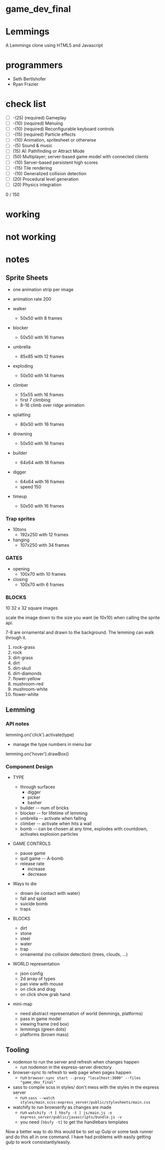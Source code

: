 # game_dev_final
# Lemmings

A Lemmings clone using HTML5 and Javascript

# programmers
 - Seth Bertlshofer
 - Ryan Frazier

# check list
- [ ] -(25) (required) Gameplay
- [ ] -(10) (required) Menuing
- [ ] -(10) (required) Reconfigurable keyboard controls
- [ ] -(15) (required) Particle effects
- [ ] -(10) Animation, spritesheet or otherwise
- [ ] -(5) Sound & music
- [ ] (15) AI: Pathfinding or Attract Mode
- [ ] (50) Multiplayer; server-based game model with connected clients
- [ ] -(10) Server-based persistent high scores
- [ ] -(15) Tile rendering
- [ ] -(10) Generalized collision detection
- [ ] (20) Procedural level generation
- [ ] (20) Physics integration

0 / 150

# working


# not working


# notes

## Sprite Sheets

- one animation strip per image
- animation rate 200

- walker
  - 50x50 with 8 frames
- blocker
  - 50x50 with 16 frames
- umbrella
  - 85x85 with 12 frames
- exploding
  - 50x50 with 14 frames
- climber
  - 55x55 with 16 frames
  - first 7 climbing
  - 8-16 climb over ridge animation
- splatting
  - 80x50 with 16 frames
- drowning
  - 50x50 with 16 frames
- builder
  - 64x64 with 16 frames
- digger
  - 64x64 with 16 frames
  - speed 150
- timeup
  - 50x50 with 16 frames
  
### Trap sprites

- 10tons
  - 192x250 with 12 frames
- hanging
  - 107x250 with 34 frames
  
### GATES

- opening
  - 100x70 with 10 frames
- closing
  - 100x70 with 6 frames
  
### BLOCKS

10 32 x 32 square images

scale the image down to the size you want (ie 10x10) when calling the sprite api.

7-8 are ornamental and drawn to the background. The lemming can walk through it.

1. rock-grass
2. rock
3. dirt-grass
4. dirt
5. dirt-skull
6. dirt-diamonds
7. flower-yellow
8. mushroom-red
9. mushroom-white
10. flower-white

## Lemming

### API notes

lemming.on('click').activate(type)

  - manage the type numbers in menu bar

lemming.on('hover').drawBox()

### Component Design

- TYPE
  - through surfaces
    - digger 
    - picker
    - basher
  - builder -- num of bricks
  - blocker -- for lifetime of lemming
  - umbrella -- activate when falling
  - climber -- activate when hits a wall
  - bomb -- can be chosen at any time, explodes with countdown, activates explosion particles
  
- GAME CONTROLS
  - pause game
  - quit game -- A-bomb
  - release rate
    - increase
    - decrease
    
- Ways to die
  - drown (ie contact with water)
  - fall and splat
  - suicide bomb
  - traps
  
- BLOCKS
  - dirt
  - stone
  - steel
  - water
  - trap
  - ornamental (no collision detection) (trees, clouds, ...)
  
- WORLD representation
  - json config
  - 2d array of types
  - pan view with mouse
  - on click and drag
  - on click show grab hand
  
- mini-map
  - need abstract representation of world (lemmings, platforms)
  - pass in game model
  - viewing frame (red box)
  - lemmings (green dots)
  - platforms (brown mass)

## Tooling

- nodemon to run the server and refresh when changes happen
  - run nodemon in the express-server directory
- browser-sync to refresh to web page when pages happen
  - run `browser-sync start --proxy "localhost:3000" --files "game_dev_final"`
- sass to compile scss in styles/ don't mess with the styles in the express server
  - run `sass --watch styles/main.scss:express_server/public/stylesheets/main.css`
- watchify to run browserify as changes are made
  - run `watchify -t [ hbsfy -t ] js/main.js -o express_server/public/javascripts/bundle.js -v`
  - you need `[hbsfy -t]` to get the handlebars templates

Now a better way to do this would be to set up Gulp or some task runner and do this all in one command. I have had problems with easily getting gulp to work consistantly/easily.
